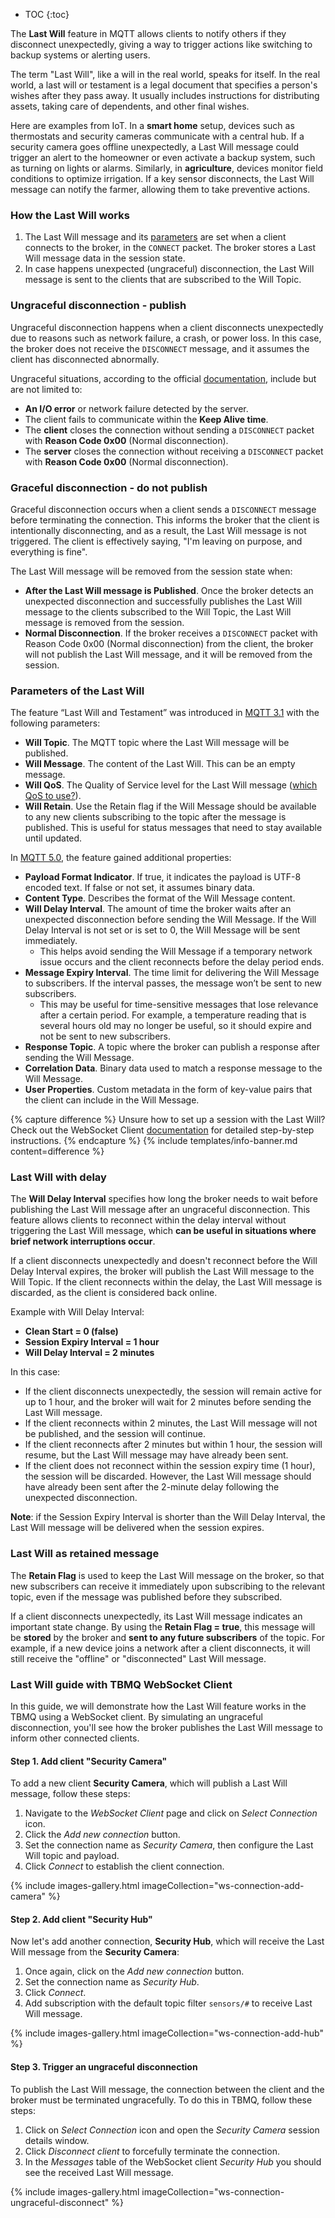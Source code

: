 
* TOC
{:toc}

The **Last Will** feature in MQTT allows clients to notify others if they disconnect unexpectedly, giving a way to trigger actions like switching to backup systems or alerting users.

The term "Last Will", like a will in the real world, speaks for itself. In the real world, a last will or testament is a legal document that specifies a person's wishes after they pass away. It usually includes instructions for distributing assets, taking care of dependents, and other final wishes.

Here are examples from IoT. In a **smart home** setup, devices such as thermostats and security cameras communicate with a central hub. If a security camera goes offline unexpectedly, a Last Will message could trigger an alert to the homeowner or even activate a backup system, such as turning on lights or alarms. 
Similarly, in **agriculture**, devices monitor field conditions to optimize irrigation. If a key sensor disconnects, the Last Will message can notify the farmer, allowing them to take preventive actions.

### How the Last Will works

1. The Last Will message and its [parameters](/docs/mqtt-broker/user-guide/last-will/#parameters-of-the-last-will) are set when a client connects to the broker, in the `CONNECT` packet. The broker stores a Last Will message data in the session state.
2. In case happens unexpected (ungraceful) disconnection, the Last Will message is sent to the clients that are subscribed to the Will Topic.

### Ungraceful disconnection - publish

Ungraceful disconnection happens when a client disconnects unexpectedly due to reasons such as network failure, a crash, or power loss. 
In this case, the broker does not receive the `DISCONNECT` message, and it assumes the client has disconnected abnormally.

Ungraceful situations, according to the official [documentation](https://docs.oasis-open.org/mqtt/mqtt/v5.0/os/mqtt-v5.0-os.html#_Toc3901040), include but are not limited to:
* **An I/O error** or network failure detected by the server.
* The client fails to communicate within the **Keep Alive time**.
* The **client** closes the connection without sending a `DISCONNECT` packet with **Reason Code 0x00** (Normal disconnection).
* The **server** closes the connection without receiving a `DISCONNECT` packet with **Reason Code 0x00** (Normal disconnection).

### Graceful disconnection - do not publish

Graceful disconnection occurs when a client sends a `DISCONNECT` message before terminating the connection.
This informs the broker that the client is intentionally disconnecting, and as a result, the Last Will message is not triggered. The client is effectively saying, "I'm leaving on purpose, and everything is fine".

The Last Will message will be removed from the session state when:
* **After the Last Will message is Published**. Once the broker detects an unexpected disconnection and successfully publishes the Last Will message to the clients subscribed to the Will Topic, the Last Will message is removed from the session.
* **Normal Disconnection**. If the broker receives a `DISCONNECT` packet with Reason Code 0x00 (Normal disconnection) from the client, the broker will not publish the Last Will message, and it will be removed from the session.

### Parameters of the Last Will

The feature “Last Will and Testament” was introduced in [MQTT 3.1](https://public.dhe.ibm.com/software/dw/webservices/ws-mqtt/mqtt-v3r1.html#connect) with the following parameters:
* **Will Topic**. The MQTT topic where the Last Will message will be published.
* **Will Message**. The content of the Last Will. This can be an empty message.
* **Will QoS**. The Quality of Service level for the Last Will message ([which QoS to use?](/docs/mqtt-broker/user-guide/qos)).
* **Will Retain**. Use the Retain flag if the Will Message should be available to any new clients subscribing to the topic after the message is published. This is useful for status messages that need to stay available until updated.

In [MQTT 5.0](https://docs.oasis-open.org/mqtt/mqtt/v5.0/os/mqtt-v5.0-os.html#_Toc3901040), the feature gained additional properties:
* **Payload Format Indicator**. If true, it indicates the payload is UTF-8 encoded text. If false or not set, it assumes binary data.
* **Content Type**. Describes the format of the Will Message content.
* **Will Delay Interval**. The amount of time the broker waits after an unexpected disconnection before sending the Will Message. If the Will Delay Interval is not set or is set to 0, the Will Message will be sent immediately.
  * This helps avoid sending the Will Message if a temporary network issue occurs and the client reconnects before the delay period ends.
* **Message Expiry Interval**. The time limit for delivering the Will Message to subscribers. If the interval passes, the message won’t be sent to new subscribers. 
  * This may be useful for time-sensitive messages that lose relevance after a certain period. For example, a temperature reading that is several hours old may no longer be useful, so it should expire and not be sent to new subscribers.
* **Response Topic**. A topic where the broker can publish a response after sending the Will Message.
* **Correlation Data**. Binary data used to match a response message to the Will Message.
* **User Properties**. Custom metadata in the form of key-value pairs that the client can include in the Will Message.

{% capture difference %}
Unsure how to set up a session with the Last Will? Check out the WebSocket Client [documentation](/docs/mqtt-broker/user-guide/ui/websocket-client/#last-will) for detailed step-by-step instructions.
{% endcapture %}
{% include templates/info-banner.md content=difference %}

### Last Will with delay

The **Will Delay Interval** specifies how long the broker needs to wait before publishing the Last Will message after an ungraceful disconnection. 
This feature allows clients to reconnect within the delay interval without triggering the Last Will message, which **can be useful in situations where brief network interruptions occur**.

If a client disconnects unexpectedly and doesn't reconnect before the Will Delay Interval expires, the broker will publish the Last Will message to the Will Topic. 
If the client reconnects within the delay, the Last Will message is discarded, as the client is considered back online.

Example with Will Delay Interval:

* **Clean Start = 0 (false)**
* **Session Expiry Interval = 1 hour**
* **Will Delay Interval = 2 minutes**

In this case:

* If the client disconnects unexpectedly, the session will remain active for up to 1 hour, and the broker will wait for 2 minutes before sending the Last Will message. 
* If the client reconnects within 2 minutes, the Last Will message will not be published, and the session will continue.
* If the client reconnects after 2 minutes but within 1 hour, the session will resume, but the Last Will message may have already been sent.
* If the client does not reconnect within the session expiry time (1 hour), the session will be discarded. However, the Last Will message should have already been sent after the 2-minute delay following the unexpected disconnection.

**Note**: if the Session Expiry Interval is shorter than the Will Delay Interval, the Last Will message will be delivered when the session expires.

### Last Will as retained message

The **Retain Flag** is used to keep the Last Will message on the broker, so that new subscribers can receive it immediately upon subscribing to the relevant topic, even if the message was published before they subscribed.

If a client disconnects unexpectedly, its Last Will message indicates an important state change. By using the **Retain Flag = true**, this message will be **stored** by the broker and **sent to any future subscribers** of the topic. 
For example, if a new device joins a network after a client disconnects, it will still receive the "offline" or "disconnected" Last Will message.

### Last Will guide with TBMQ WebSocket Client

In this guide, we will demonstrate how the Last Will feature works in the TBMQ using a WebSocket client. 
By simulating an ungraceful disconnection, you'll see how the broker publishes the Last Will message to inform other connected clients.

#### Step 1. Add client "Security Camera"

To add a new client **Security Camera**, which will publish a Last Will message, follow these steps:

1. Navigate to the _WebSocket Client_ page and click on _Select Connection_ icon.
2. Click the _Add new connection_ button. 
3. Set the connection name as _Security Camera_, then configure the Last Will topic and payload.
4. Click _Connect_ to establish the client connection.

{% include images-gallery.html imageCollection="ws-connection-add-camera" %}

#### Step 2. Add client "Security Hub"

Now let's add another connection, **Security Hub**, which will receive the Last Will message from the **Security Camera**:

1. Once again, click on the _Add new connection_ button.
2. Set the connection name as _Security Hub_.
3. Click _Connect_.
4. Add subscription with the default topic filter `sensors/#` to receive Last Will message.

{% include images-gallery.html imageCollection="ws-connection-add-hub" %}

#### Step 3. Trigger an ungraceful disconnection

To publish the Last Will message, the connection between the client and the broker must be terminated ungracefully. To do this in TBMQ, follow these steps:

1. Click on _Select Connection_ icon and open the _Security Camera_ session details window.
2. Click _Disconnect client_ to forcefully terminate the connection.
3. In the _Messages_ table of the WebSocket client _Security Hub_ you should see the received Last Will message.

{% include images-gallery.html imageCollection="ws-connection-ungraceful-disconnect" %}
